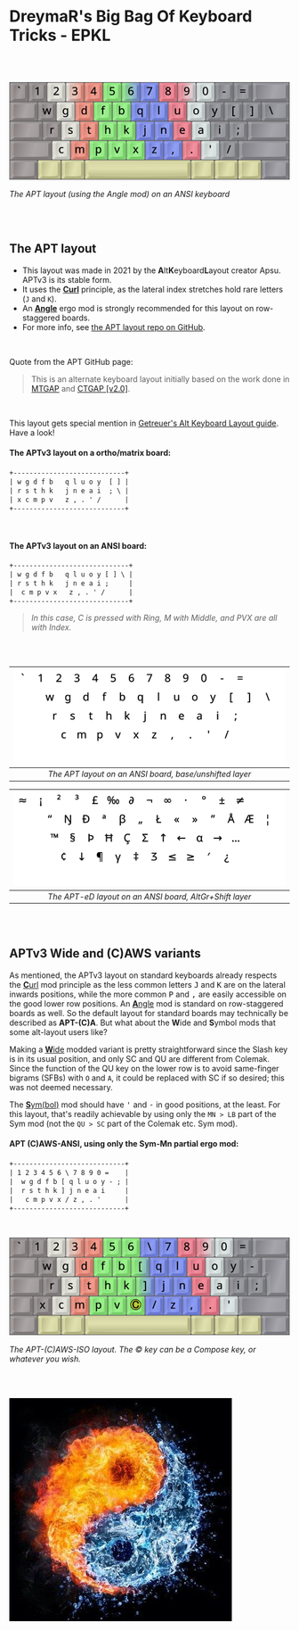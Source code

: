 DreymaR's Big Bag Of Keyboard Tricks - EPKL
===========================================
<br><br>

![APTv3 Angle-ANSI help image](./APTv3_ANS-A_EPKL.png)

_The APT layout (using the Angle mod) on an ANSI keyboard_

<br><br>

The APT layout
--------------
- This layout was made in 2021 by the **A**lt**K**eyboard**L**ayout creator Apsu. APTv3 is its stable form.
- It uses the [**Curl**][ErgCrl] principle, as the lateral index stretches hold rare letters (`J` and `K`).
- An [**Angle**][ErgAWi] ergo mod is strongly recommended for this layout on row-staggered boards.
- For more info, see [the APT layout repo on GitHub][APTGit].
<br>

Quote from the APT GitHub page:
> This is an alternate keyboard layout initially based on the work done in [MTGAP][MTGAP] and [CTGAP \[v2.0\]][CTGAP].
<br>

This layout gets special mention in [Getreuer's Alt Keyboard Layout guide][GetAKL]. Have a look!
<br>

#### The APTv3 layout on a ortho/matrix board:
```
+----------------------------+
| w g d f b   q l u o y  [ ] |
| r s t h k   j n e a i  ; \ |
| x c m p v   z , . ' /      |
+----------------------------+
```
<br>

#### The APTv3 layout on an ANSI board:
```
+-----------------------------+
| w g d f b   q l u o y [ ] \ |
| r s t h k   j n e a i ;     |
|  c m p v x   z , . ' /      |
+-----------------------------+
```
> _In this case, C is pressed with Ring, M with Middle, and PVX are all with Index._

<br><br>

|![EPKL help image for APTv3 on an ANSI board, unshifted layer](./APT-eD_ANS_Angle/state0.png)|
|   :---:   |
|_The APT layout on an ANSI board, base/unshifted layer_|

|![EPKL help image for APTv3-eD on an ANSI board, AltGr+Shift layer](./APT-eD_ANS_Angle/state7.png)|
|   :---:   |
|_The APT-eD layout on an ANSI board, AltGr+Shift layer_|

<br><br>

APTv3 Wide and (C)AWS variants
------------------------------
As mentioned, the APTv3 layout on standard keyboards already respects the [**C**url][ErgCrl] mod principle as the less common letters <kbd>J</kbd> and <kbd>K</kbd> are on the lateral inwards positions, while the more common <kbd>P</kbd> and <kbd>,</kbd> are easily accessible on the good lower row positions. An [**A**ngle][ErgAWi] mod is standard on row-staggered boards as well. So the default layout for standard boards may technically be described as **APT-(C)A**. But what about the **W**ide and **S**ymbol mods that some alt-layout users like?
<br>

Making a [**W**ide][ErgAWi] modded variant is pretty straightforward since the Slash key is in its usual position, and only SC and QU are different from Colemak. Since the function of the QU key on the lower row is to avoid same-finger bigrams (SFBs) with `O` and `A`, it could be replaced with SC if so desired; this was not deemed necessary.
<br>

The [**S**ym(bol)][ErgSym] mod should have <kbd>'</kbd> and <kbd>-</kbd> in good positions, at the least. For this layout, that's readily achievable by using only the `MN > LB` part of the Sym mod (not the `QU > SC` part of the Colemak etc. Sym mod).
<br>

#### APT (C)AWS-ANSI, using only the Sym-Mn partial ergo mod:
```
+----------------------------+
| 1 2 3 4 5 6 \ 7 8 9 0 =    |
|  w g d f b [ q l u o y - ; |
|  r s t h k ] j n e a i     |
|   c m p v x / z , . '      |
+----------------------------+
```

<br>

![APTv3 (C)AWS-ISO help image](./APTv3_ISO-AWS_EPKL.png)

_The APT-(C)AWS-ISO layout. The © key can be a Compose key, or whatever you wish._

<br><br>

![Apsu logo](./_Res/Apsu_GitHub.jpg)


[APTGit]: https://github.com/Apsu/APT                           (The APTv3 layout on GitHub)
[MTGAP]:  /Layouts/MTGAP/                                       (The MTGAP layout for EPKL)
[CTGAP]:  https://github.com/CTGAP/ctgap-keyboard-layout        (The CTGAP layouts on GitHub)
[ErgAWi]: https://dreymar.colemak.org/ergo-mods.html#angle-wide (DreymaR's BigBag on Angle+Wide ergo mods)
[ErgCrl]: https://dreymar.colemak.org/ergo-mods.html#curl-dh    (DreymaR's BigBag on the Curl-DH ergo mod)
[ErgSym]: https://dreymar.colemak.org/ergo-mods.html#symbols    (DreymaR's BigBag on the Symbols ergo mod)
[GetAKL]: https://getreuer.info/posts/keyboards/alt-layouts/index.html#which-alt-keyboard-layout-should-i-learn (Pascal Getreuer's Alt Keyboard Layout guide)
